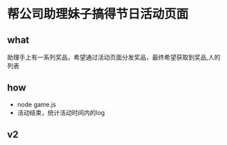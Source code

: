 # 帮公司助理妹子搞得节日活动页面
## what
助理手上有一系列奖品，希望通过活动页面分发奖品，最终希望获取到奖品,人的列表
## how
- node game.js
- 活动结束，统计活动时间内的log

## v2